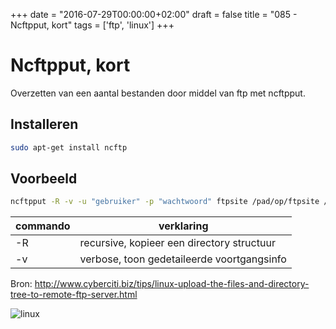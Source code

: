 +++
date = "2016-07-29T00:00:00+02:00"
draft = false
title = "085 - Ncftpput, kort"
tags = ['ftp', 'linux']
+++

# Ncftpput, kort

Overzetten van een aantal bestanden door middel van ftp met ncftpput.

## Installeren
```bash
sudo apt-get install ncftp
```

## Voorbeeld
```bash
ncftpput -R -v -u "gebruiker" -p "wachtwoord" ftpsite /pad/op/ftpsite /lokale/pad
```

commando | verklaring
-------- | ----------
 -R      | recursive, kopieer een directory structuur
 -v      | verbose, toon gedetaileerde voortgangsinfo

Bron:
http://www.cyberciti.biz/tips/linux-upload-the-files-and-directory-tree-to-remote-ftp-server.html

![linux](/img/logo_linux.jpg)

